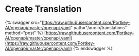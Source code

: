 # Create Translation



{% swagger src="https://raw.githubusercontent.com/Portkey-AI/openapi/master/openapi.yaml" path="/audio/translations" method="post" %}
[https://raw.githubusercontent.com/Portkey-AI/openapi/master/openapi.yaml](https://raw.githubusercontent.com/Portkey-AI/openapi/master/openapi.yaml)
{% endswagger %}
